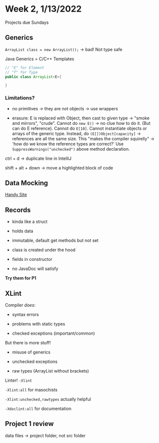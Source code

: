 # Week 2, 1/13/2022

Projects due Sundays

## Generics

`ArrayList class = new ArrayList();` -> bad! Not type safe

Java Generics = C/C++ Templates

```java
// "E" for Element
// "T" for Type
public class ArrayList<E>{

}
```

### Limitations?
- no primitives -> they are not objects -> use wrappers

- erasure: E is replaced with Object, then cast to given type -> "smoke and mirrors", "crude". Cannot do `new E()` -> no clue how to do it. (But can do E reference). Cannot do `E[10]`. Cannot instantiate objects or arrays of the generic type. Instead, do `(E[])Object[capacity]` -> references are all the same size. This "makes the compiler squirelly" -> 'how do we know the reference types are correct?' Use `SuppressWarnings("unchecked")` above method declaration.


ctrl + d -> duplicate line in IntelliJ

shift + alt + down -> move a highlighted block of code

## Data Mocking

[Handy Site](https://www.mockaroo.com/)

## Records

- kinda like a struct

- holds data

- immutable, default get methods but not set 

- class is created under the hood

- fields in constructor

- no JavaDoc will satisfy

**Try them for P1**

## XLint

Compiler *does*:

- syntax errors

- problems with static types

- checked exceptions (important/common)

But there is more stuff!

- misuse of generics

- unchecked exceptions

- raw types (ArrayList without brackets)

Linter! `-Xlint`

`-Xlint:all` for masochists

`-Xlint:unchecked,rawtypes` actually helpful

`-Xdoclint:all` for documentation

## Project 1 review

data files -> project folder, not src folder